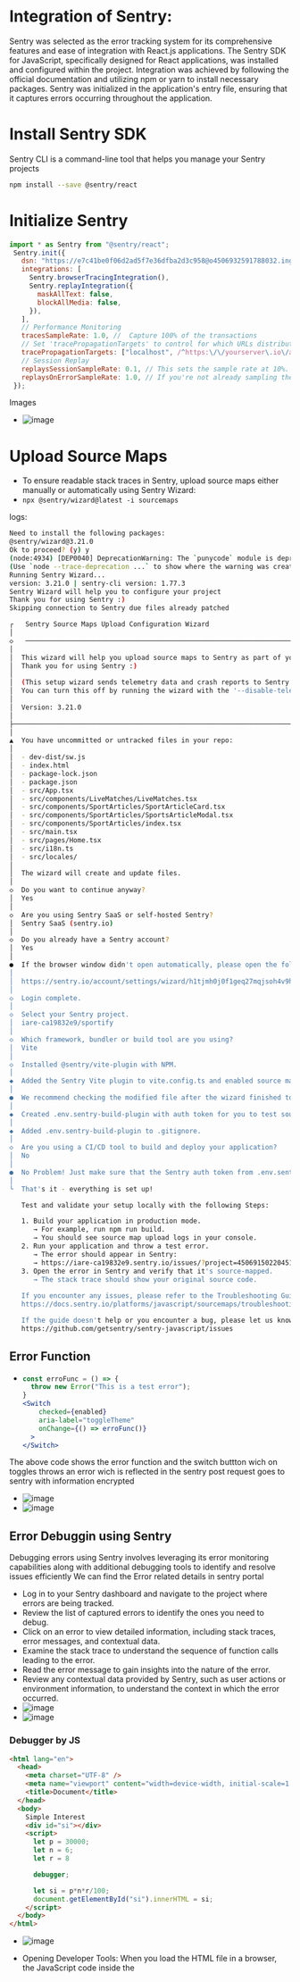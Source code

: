 # Integration of Sentry:
  
  Sentry was selected as the error tracking system for its comprehensive features and ease of integration with React.js applications.
  The Sentry SDK for JavaScript, specifically designed for React applications, was installed and configured within the project.
  Integration was achieved by following the official documentation and utilizing npm or yarn to install necessary packages.
  Sentry was initialized in the application's entry file, ensuring that it captures errors occurring throughout the application.

# Install Sentry SDK
  Sentry CLI is a command-line tool that helps you manage your Sentry projects
   ```bash
   npm install --save @sentry/react
   ```

# Initialize Sentry
   ```jsx
   import * as Sentry from "@sentry/react";
    Sentry.init({
      dsn: "https://e7c41be0f06d2ad5f7e36dfba2d3c958@o4506932591788032.ingest.us.sentry.io/4506932610269184",
      integrations: [
        Sentry.browserTracingIntegration(),
        Sentry.replayIntegration({
          maskAllText: false,
          blockAllMedia: false,
        }),
      ],
      // Performance Monitoring
      tracesSampleRate: 1.0, //  Capture 100% of the transactions
      // Set 'tracePropagationTargets' to control for which URLs distributed tracing should be enabled
      tracePropagationTargets: ["localhost", /^https:\/\/yourserver\.io\/api/],
      // Session Replay
      replaysSessionSampleRate: 0.1, // This sets the sample rate at 10%. You may want to change it to 100% while in development and then sample at a lower rate in production.
      replaysOnErrorSampleRate: 1.0, // If you're not already sampling the entire session, change the sample rate to 100% when sampling sessions where errors occur.
    });
   ```
Images
- ![image](l9-1.jpg)

# Upload Source Maps
- To ensure readable stack traces in Sentry, upload source maps either manually or automatically using Sentry Wizard:
- `npx @sentry/wizard@latest -i sourcemaps`

logs:
```bash
Need to install the following packages:
@sentry/wizard@3.21.0
Ok to proceed? (y) y
(node:4934) [DEP0040] DeprecationWarning: The `punycode` module is deprecated. Please use a userland alternative instead.
(Use `node --trace-deprecation ...` to show where the warning was created)
Running Sentry Wizard...
version: 3.21.0 | sentry-cli version: 1.77.3
Sentry Wizard will help you to configure your project
Thank you for using Sentry :)
Skipping connection to Sentry due files already patched

┌   Sentry Source Maps Upload Configuration Wizard 
│
◇   ──────────────────────────────────────────────────────────────────────────────────╮
│                                                                                     │
│  This wizard will help you upload source maps to Sentry as part of your build.      │
│  Thank you for using Sentry :)                                                      │
│                                                                                     │
│  (This setup wizard sends telemetry data and crash reports to Sentry.               │
│  You can turn this off by running the wizard with the '--disable-telemetry' flag.)  │
│                                                                                     │
│  Version: 3.21.0                                                                    │
│                                                                                     │
├─────────────────────────────────────────────────────────────────────────────────────╯
│
▲  You have uncommitted or untracked files in your repo:
│  
│  - dev-dist/sw.js
│  - index.html
│  - package-lock.json
│  - package.json
│  - src/App.tsx
│  - src/components/LiveMatches/LiveMatches.tsx
│  - src/components/SportArticles/SportArticleCard.tsx
│  - src/components/SportArticles/SportsArticleModal.tsx
│  - src/components/SportArticles/index.tsx
│  - src/main.tsx
│  - src/pages/Home.tsx
│  - src/i18n.ts
│  - src/locales/
│  
│  The wizard will create and update files.
│
◇  Do you want to continue anyway?
│  Yes
│
◇  Are you using Sentry SaaS or self-hosted Sentry?
│  Sentry SaaS (sentry.io)
│
◇  Do you already have a Sentry account?
│  Yes
│
●  If the browser window didn't open automatically, please open the following link to log into Sentry:
│  
│  https://sentry.io/account/settings/wizard/h1tjmh0j0f1geq27mqjsoh4v9h0trus3rwb6nmo0xtgij2e5yezkb0sd7k0s6qik/
│
◇  Login complete.
│
◇  Select your Sentry project.
│  iare-ca19832e9/sportify
│
◇  Which framework, bundler or build tool are you using?
│  Vite
│
◇  Installed @sentry/vite-plugin with NPM.
│
◆  Added the Sentry Vite plugin to vite.config.ts and enabled source maps
│
●  We recommend checking the modified file after the wizard finished to ensure it works with your build setup.
│
◆  Created .env.sentry-build-plugin with auth token for you to test source map uploading locally.
│
◆  Added .env.sentry-build-plugin to .gitignore.
│
◇  Are you using a CI/CD tool to build and deploy your application?
│  No
│
●  No Problem! Just make sure that the Sentry auth token from .env.sentry-build-plugin is available whenever you build and deploy your app.
│
└  That's it - everything is set up!

   Test and validate your setup locally with the following Steps:

   1. Build your application in production mode.
      → For example, run npm run build.
      → You should see source map upload logs in your console.
   2. Run your application and throw a test error.
      → The error should appear in Sentry:
      → https://iare-ca19832e9.sentry.io/issues/?project=4506915022045184
   3. Open the error in Sentry and verify that it's source-mapped.
      → The stack trace should show your original source code.
   
   If you encounter any issues, please refer to the Troubleshooting Guide:
   https://docs.sentry.io/platforms/javascript/sourcemaps/troubleshooting_js

   If the guide doesn't help or you encounter a bug, please let us know:
   https://github.com/getsentry/sentry-javascript/issues

```

## Error Function

- ```jsx
  const erroFunc = () => {
    throw new Error("This is a test error");
  }
  <Switch
      checked={enabled}
      aria-label="toggleTheme"
      onChange={() => erroFunc()}
    >
  </Switch>
  ```
The above code shows the error function and the switch buttton wich on toggles throws an error wich is reflected in the sentry post request goes to sentry with information encrypted
- ![image](l9-2.jpg)
- ![image](l9-3.jpg)

## Error Debuggin using Sentry
Debugging errors using Sentry involves leveraging its error monitoring capabilities along with additional debugging tools to identify and resolve issues efficiently
We can find the Error related details in sentry portal
- Log in to your Sentry dashboard and navigate to the project where errors are being tracked.
- Review the list of captured errors to identify the ones you need to debug.
- Click on an error to view detailed information, including stack traces, error messages, and contextual data.
- Examine the stack trace to understand the sequence of function calls leading to the error.
- Read the error message to gain insights into the nature of the error.
- Review any contextual data provided by Sentry, such as user actions or environment information, to understand the context in which the error occurred.
- ![image](l9-4.jpg)
- ![image](l9-5.jpg)


### Debugger by JS

```html
<html lang="en">
  <head>
    <meta charset="UTF-8" />
    <meta name="viewport" content="width=device-width, initial-scale=1.0" />
    <title>Document</title>
  </head>
  <body>
    Simple Interest
    <div id="si"></div>
    <script>
      let p = 30000;
      let n = 6;
      let r = 8

      debugger;

      let si = p*n*r/100;
      document.getElementById("si").innerHTML = si;
    </script>
  </body>
</html>
```

- ![image](l9-6.jpg)

- Opening Developer Tools: When you load the HTML file in a browser, the JavaScript code inside the <script> tag is executed. When the JavaScript engine encounters the debugger; statement, it pauses the execution of the code.

- Pausing Execution: The presence of debugger; statement triggers the browser's JavaScript debugger. This action halts the execution of the code at that specific line.

- Inspecting Variables: At this point, you can inspect the values of variables (p, n, r, si, etc.) and their current state. This allows you to verify whether the variables contain the expected values and identify any discrepancies.

- Stepping Through Code: You have various options to proceed from this paused state:
  Step Into: Proceed to the next line of code.
  Step Over: Execute the current line of code and proceed to the next line.
  Step Out: Exit the current function and proceed to the calling function.
  Resume Execution: Continue executing the code until another breakpoint or the end of the script is encountered.

- Observing Changes: As you step through the code, you can observe how variables change and whether the calculations are performed correctly.

- Fixing Issues: If you identify any issues (e.g., incorrect variable values, calculation errors), you can make changes to the code and continue debugging until the code behaves as expected.

- Removing Debugging Statements: Once you've identified and fixed the issues in your code, you can remove or comment out the debugger; statement. This ensures that the code executes without interruption in production or in scenarios where debugging is not needed.

Debugging is an essential skill for developers, as it allows them to diagnose and resolve issues efficiently, ensuring that their code works as intended. It's a valuable tool for improving the quality and reliability of software applications.

## Conclusion
Combining Sentry's error tracking system with JavaScript's debugger facilitates effective identification, tracking, and debugging of issues in React applications, ensuring stability and reliability.